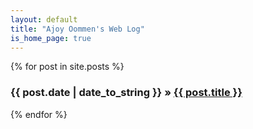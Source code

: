 ```yaml
---
layout: default
title: "Ajoy Oommen's Web Log"
is_home_page: true
---
```

{% for post in site.posts %}
  <h3>
    <span class="font-monaco font-size-70pc">
      {{ post.date | date_to_string }} &raquo; </span>
    <a href="{{ post.url  }}">
      {{ post.title }}</a>
  </h3>
{% endfor %}
